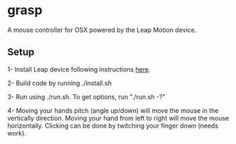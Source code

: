 grasp
=====

A mouse controller for OSX powered by the Leap Motion device.

## Setup

1- Install Leap device following instructions [here](https://developer.leapmotion.com/documentation).

2- Build code by running ./install.sh

3- Run using ./run.sh. To get options, run "./run.sh -?"

4- Moving your hands pitch (angle up/down) will move the mouse in the vertically direction. Moving your hand from left to right will move the mouse horizontally.
Clicking can be done by twitching your finger down (needs work).